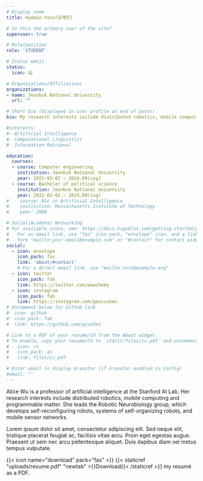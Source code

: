 ```yaml
---
# Display name
title: Hyemin-Youn(윤혜민)

# Is this the primary user of the site?
superuser: true

# Role/position
role: 'STUDENT'

# Status emoji
status:
  icon: 😃

# Organizations/Affiliations
organizations:
- name: Jeonbuk National University
  url: ""

# Short bio (displayed in user profile at end of posts)
bio: My research interests include distributed robotics, mobile computing and programmable matter.

#interests:
#- Artificial Intelligence
#- Computational Linguistics
#- Information Retrieval

education:
  courses:
  - course: Computer engineering
    institution: Jeonbuk National University
    year: 2021-03-02 ~ 2024.09(ing)
  - course: Bachelor of political science
    institution: Jeonbuk National University
    year: 2021-03-02 ~ 2024.09(ing)
#  - course: BSc in Artificial Intelligence
#    institution: Massachusetts Institute of Technology
#    year: 2008

# Social/Academic Networking
# For available icons, see: https://docs.hugoblox.com/getting-started/page-builder/#icons
#   For an email link, use "fas" icon pack, "envelope" icon, and a link in the
#   form "mailto:your-email@example.com" or "#contact" for contact widget.
social:
  - icon: envelope
    icon_pack: fas
    link: 'about/#contact' 
    # For a direct email link, use "mailto:test@example.org".
  - icon: twitter
    icon_pack: fab
    link: https://twitter.com/wowchemy
  - icon: instagram
    icon_pack: fab
    link: https://instagram.com/geocushen
# Uncomment below for Github link
#- icon: github
#  icon_pack: fab
#  link: https://github.com/gcushen

# Link to a PDF of your resume/CV from the About widget.
# To enable, copy your resume/CV to `static/files/cv.pdf` and uncomment the lines below.
# - icon: cv
#   icon_pack: ai
#   link: files/cv.pdf

# Enter email to display Gravatar (if Gravatar enabled in Config)
#email: ""
---
```


Alice Wu is a professor of artificial intelligence at the Stanford AI Lab. Her research interests include distributed robotics, mobile computing and programmable matter. She leads the Robotic Neurobiology group, which develops self-reconfiguring robots, systems of self-organizing robots, and mobile sensor networks.

Lorem ipsum dolor sit amet, consectetur adipiscing elit. Sed neque elit, tristique placerat feugiat ac, facilisis vitae arcu. Proin eget egestas augue. Praesent ut sem nec arcu pellentesque aliquet. Duis dapibus diam vel metus tempus vulputate.

{{< icon name="download" pack="fas" >}} {{< staticref "uploads/resume.pdf" "newtab" >}}Download{{< /staticref >}} my resumé as a PDF.
